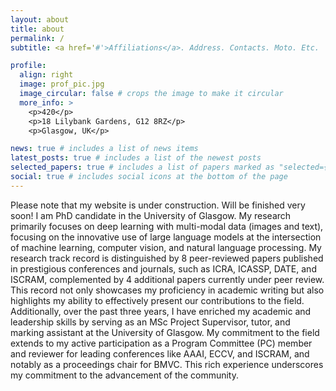 ```yaml
---
layout: about
title: about
permalink: /
subtitle: <a href='#'>Affiliations</a>. Address. Contacts. Moto. Etc.

profile:
  align: right
  image: prof_pic.jpg
  image_circular: false # crops the image to make it circular
  more_info: >
    <p>420</p>
    <p>18 Lilybank Gardens, G12 8RZ</p>
    <p>Glasgow, UK</p>

news: true # includes a list of news items
latest_posts: true # includes a list of the newest posts
selected_papers: true # includes a list of papers marked as "selected={true}"
social: true # includes social icons at the bottom of the page
---
```

Please note that my website is under construction. Will be finished very soon!
I am PhD candidate in the University of Glasgow. My research primarily focuses on deep learning with multi-modal data (images and text), focusing on the innovative use of large language models at the intersection of machine learning, computer vision, and natural language processing.  My research track record is distinguished by 8 peer-reviewed papers published in prestigious conferences and journals, such as ICRA, ICASSP, DATE, and ISCRAM, complemented by 4 additional papers currently under peer review. This record not only showcases my proficiency in academic writing but also highlights my ability to effectively present our contributions to the field. Additionally, over the past three years, I have enriched my academic and leadership skills by serving as an MSc Project Supervisor, tutor, and marking assistant at the University of Glasgow. My commitment to the field extends to my active participation as a Program Committee (PC) member and reviewer for leading conferences like AAAI, ECCV, and ISCRAM, and notably as a proceedings chair for BMVC. This rich experience underscores my commitment to the advancement of the community.

